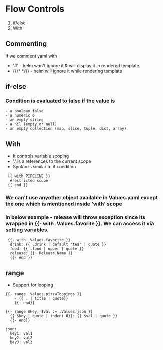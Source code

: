 # Flow Controls

1. if/else
2. With

## Commenting

If we comment yaml with 

- '#' - helm won't ignore it & will display it in rendered template
- {{/* */}} - helm will ignore it while rendering template


## if-else

### Condition is evaluated to false if the value is
    - a boolean false
    - a numeric 0
    - an empty string
    - a nil (empty or null)
    - an empty collection (map, slice, tuple, dict, array)

## With

- It controls variable scoping
- '.' is a references to the current scope
- Syntax is similar to if condition

```
 {{ with PIPELINE }}
  #restricted scope
 {{ end }}
```
### We can't use anyother object available in Values.yaml except the one which is mentioned inside 'with' scope

### In below example - release will throw exception since its wrapped in  {{- with .Values.favorite }}. We can access it via setting variables.

```
 {{- with .Values.favorite }}
  drink: {{ .drink | default "tea" | quote }}
  food: {{ .food | upper | quote }}
  release: {{ .Release.Name }}
  {{- end }}
```

## range

- Support for looping

```
{{- range .Values.pizzaToppings }}
    - {{ . | title | quote}}
    {{- end}}
```

```
{{- range $key, $val := .Values.json }}
  {{ $key | quote | indent 6}}: {{ $val | quote }}
  {{- end}}
```

```
json:
  key1: val1
  key2: val2
  key3: val3
```
